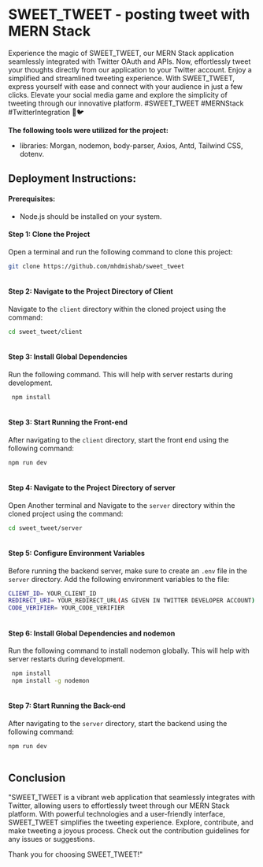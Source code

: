 
# SWEET_TWEET - posting tweet with MERN Stack

Experience the magic of SWEET_TWEET, our MERN Stack application seamlessly integrated with Twitter OAuth and APIs. Now, effortlessly tweet your thoughts directly from our application to your Twitter account. Enjoy a simplified and streamlined tweeting experience. With SWEET_TWEET, express yourself with ease and connect with your audience in just a few clicks. Elevate your social media game and explore the simplicity of tweeting through our innovative platform. #SWEET_TWEET #MERNStack #TwitterIntegration 🚀🐦



**The following tools were utilized for the project:**

- libraries: Morgan, nodemon, body-parser, Axios, Antd, Tailwind CSS, dotenv.


## Deployment Instructions:

#### Prerequisites:

- Node.js should be installed on your system.


#### Step 1: Clone the Project

Open a terminal and run the following command to clone this project:
```bash
git clone https://github.com/mhdmishab/sweet_tweet
 
```
#### Step 2: Navigate to the Project Directory of Client 

Navigate to the `client` directory within the cloned project using the command:
```bash
cd sweet_tweet/client
 
```

#### Step 3: Install Global Dependencies

Run the following command. This will help with server restarts during development.
```bash
 npm install
 
```

#### Step 3: Start Running the Front-end 

After navigating to the `client` directory, start the front end using the following command:
```bash
npm run dev
 
```

#### Step 4: Navigate to the Project Directory of server 

Open Another terminal and Navigate to the `server` directory within the cloned project using the command:
```bash
cd sweet_tweet/server
 
```

#### Step 5: Configure Environment Variables

Before running the backend server, make sure to create an `.env` file in the `server` directory. Add the following environment variables to the file:
```bash
CLIENT_ID= YOUR_CLIENT_ID
REDIRECT_URI= YOUR_REDIRECT_URL(AS GIVEN IN TWITTER DEVELOPER ACCOUNT)
CODE_VERIFIER= YOUR_CODE_VERIFIER 
 
```

#### Step 6: Install Global Dependencies and nodemon

Run the following command to install nodemon globally. This will help with server restarts during development.
```bash
 npm install
 npm install -g nodemon
 
```
#### Step 7: Start Running the Back-end 

After navigating to the `server` directory, start the backend using the following command:
```bash
npm run dev
 
```

## Conclusion

"SWEET_TWEET is a vibrant web application that seamlessly integrates with Twitter, allowing users to effortlessly tweet through our MERN Stack platform. With powerful technologies and a user-friendly interface, SWEET_TWEET simplifies the tweeting experience. Explore, contribute, and make tweeting a joyous process. Check out the contribution guidelines for any issues or suggestions.

Thank you for choosing SWEET_TWEET!"







































